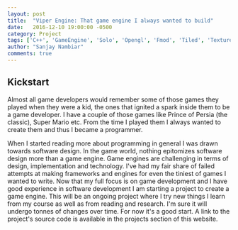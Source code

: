 ```yaml
---
layout: post
title:  "Viper Engine: That game engine I always wanted to build"
date:   2016-12-10 19:00:00 -0500
category: Project
tags: ['C++', 'GameEngine', 'Solo', 'Opengl', 'Fmod', 'Tiled', 'TexturePacker']
author: "Sanjay Nambiar"
comments: true
---
```


## Kickstart

Almost all game developers would remember some of those games they played when they were a kid, the ones that ignited
a spark inside them to be a game developer. I have a couple of those games like Prince of Persia (the classic), Super Mario
etc. From the time I played them I always wanted to create them and thus I became a programmer.

When I started reading more about programming in general I was drawn towards software design. In the game world, nothing
epitomizes software design more than a game engine. Game engines are challenging in terms of design, implementation and
technology. I've had my fair share of failed attempts at making frameworks and engines for even the tiniest of games
I wanted to write. Now that my full focus is on game development and I have good experience in software development
I am starting a project to create a game engine. This will be an ongoing project where I try new things I learn from
my course as well as from reading and research. I'm sure it will undergo tonnes of changes over time. For now it's a
good start. A link to the project's source code is available in the projects section of this website.
